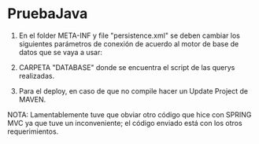 # PruebaJava

1. En el folder META-INF y file "persistence.xml" se deben cambiar los siguientes parámetros de conexión de acuerdo al motor de base de datos que se vaya a usar:

<property name="javax.persistence.jdbc.user" value="root" />
<property name="javax.persistence.jdbc.password" value="def1992" />

2. CARPETA "DATABASE" donde se encuentra el script de las querys realizadas.

3. Para el deploy, en caso de que no compile hacer un Update Project de MAVEN.

NOTA: Lamentablemente tuve que obviar otro código que hice con SPRING MVC ya que tuve un inconveniente; el código enviado está con los otros requerimientos.
